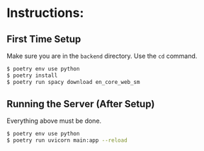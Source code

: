 # Instructions:

## First Time Setup

Make sure you are in the `backend` directory. Use the `cd` command.

```sh
$ poetry env use python
$ poetry install
$ poetry run spacy download en_core_web_sm
```

## Running the Server (After Setup)

Everything above must be done.

```sh
$ poetry env use python
$ poetry run uvicorn main:app --reload 
```
